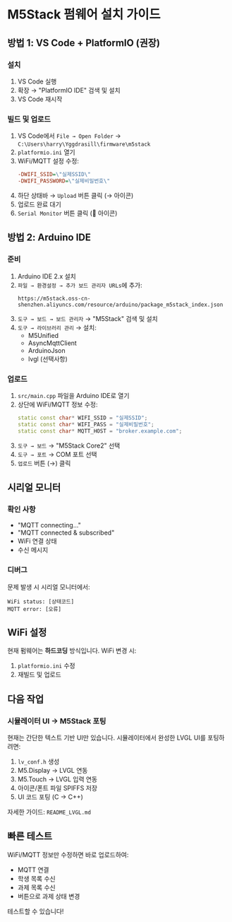 # M5Stack 펌웨어 설치 가이드

## 방법 1: VS Code + PlatformIO (권장)

### 설치
1. VS Code 실행
2. 확장 → "PlatformIO IDE" 검색 및 설치
3. VS Code 재시작

### 빌드 및 업로드
1. VS Code에서 `File → Open Folder` → `C:\Users\harry\Yggdrasill\firmware\m5stack`
2. `platformio.ini` 열기
3. WiFi/MQTT 설정 수정:
   ```ini
   -DWIFI_SSID=\"실제SSID\"
   -DWIFI_PASSWORD=\"실제비밀번호\"
   ```
4. 하단 상태바 → `Upload` 버튼 클릭 (→ 아이콘)
5. 업로드 완료 대기
6. `Serial Monitor` 버튼 클릭 (🔌 아이콘)

## 방법 2: Arduino IDE

### 준비
1. Arduino IDE 2.x 설치
2. `파일 → 환경설정 → 추가 보드 관리자 URLs`에 추가:
   ```
   https://m5stack.oss-cn-shenzhen.aliyuncs.com/resource/arduino/package_m5stack_index.json
   ```
3. `도구 → 보드 → 보드 관리자` → "M5Stack" 검색 및 설치
4. `도구 → 라이브러리 관리` → 설치:
   - M5Unified
   - AsyncMqttClient
   - ArduinoJson
   - lvgl (선택사항)

### 업로드
1. `src/main.cpp` 파일을 Arduino IDE로 열기
2. 상단에 WiFi/MQTT 정보 수정:
   ```cpp
   static const char* WIFI_SSID = "실제SSID";
   static const char* WIFI_PASS = "실제비밀번호";
   static const char* MQTT_HOST = "broker.example.com";
   ```
3. `도구 → 보드` → "M5Stack Core2" 선택
4. `도구 → 포트` → COM 포트 선택
5. `업로드` 버튼 (→) 클릭

## 시리얼 모니터

### 확인 사항
- "MQTT connecting..."
- "MQTT connected & subscribed"
- WiFi 연결 상태
- 수신 메시지

### 디버그
문제 발생 시 시리얼 모니터에서:
```
WiFi status: [상태코드]
MQTT error: [오류]
```

## WiFi 설정

현재 펌웨어는 **하드코딩** 방식입니다.
WiFi 변경 시:
1. `platformio.ini` 수정
2. 재빌드 및 업로드

## 다음 작업

### 시뮬레이터 UI → M5Stack 포팅
현재는 간단한 텍스트 기반 UI만 있습니다.
시뮬레이터에서 완성한 LVGL UI를 포팅하려면:

1. `lv_conf.h` 생성
2. M5.Display → LVGL 연동
3. M5.Touch → LVGL 입력 연동
4. 아이콘/폰트 파일 SPIFFS 저장
5. UI 코드 포팅 (C → C++)

자세한 가이드: `README_LVGL.md`

## 빠른 테스트

WiFi/MQTT 정보만 수정하면 바로 업로드하여:
- MQTT 연결
- 학생 목록 수신
- 과제 목록 수신
- 버튼으로 과제 상태 변경

테스트할 수 있습니다!






